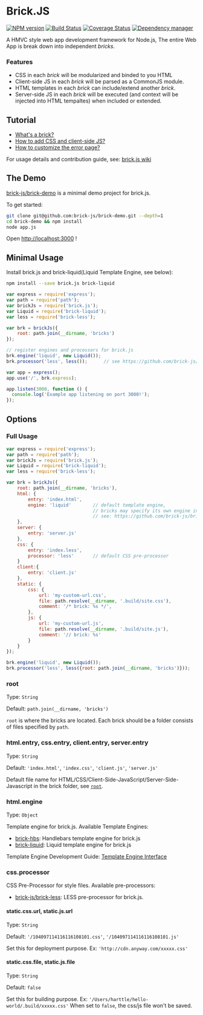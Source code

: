 # Brick.JS

[![NPM version](https://img.shields.io/npm/v/brick.js.svg?style=flat)](https://www.npmjs.org/package/brick.js)
[![Build Status](https://travis-ci.org/brick-js/brick.js.svg?branch=master)](https://travis-ci.org/brick-js/brick.js)
[![Coverage Status](https://coveralls.io/repos/github/brick-js/brick.js/badge.svg?branch=master)](https://coveralls.io/github/brick-js/brick.js?branch=master)
[![Dependency manager](https://david-dm.org/brick-js/brick.js.png)](https://david-dm.org/brick-js/brick.js)

A HMVC style web app development framework for Node.js, 
The entire Web App is break down into independent *bricks*.

### Features

* CSS in each *brick* will be modularized and binded to you HTML
* Client-side JS in each *brick* will be parsed as a CommonJS module.
* HTML templates in each *brick* can include/extend another *brick*.
* Server-side JS in each *brick* will be executed (and context will be injected into HTML tempaltes) when included or extended.

## Tutorial

* [What's a brick?][simple-brick]
* [How to add CSS and client-side JS?][css-and-js]
* [How to customize the error page?][error-page]

For usage details and contribution guide, see: [brick.js wiki][wiki]

## The Demo

[brick-js/brick-demo][demo] is a minimal demo project for brick.js. 

To get started:

```bash
git clone git@github.com:brick-js/brick-demo.git --depth=1
cd brick-demo && npm install
node app.js
```

Open <http://localhost:3000> !

## Minimal Usage

Install brick.js and brick-liquid(Liquid Template Engine, see below):

```bash
npm install --save brick.js brick-liquid
```

```javascript
var express = require('express');
var path = require('path');
var brickJs = require('brick.js');
var Liquid = require('brick-liquid');
var less = require('brick-less');

var brk = brickJs({
    root: path.join(__dirname, 'bricks')
});

// register engines and processors for brick.js
brk.engine('liquid', new Liquid());
brk.processor('less', less());      // see https://github.com/brick-js/brick-less

var app = express();
app.use('/', brk.express);

app.listen(3000, function () {
  console.log('Example app listening on port 3000!');
});
```

## Options

### Full Usage

```javascript
var express = require('express');
var path = require('path');
var brickJs = require('brick.js');
var Liquid = require('brick-liquid');
var less = require('brick-less');

var brk = brickJs({
    root: path.join(__dirname, 'bricks'),
    html: {
        entry: 'index.html',
        engine: 'liquid'        // default template engine,
                                // bricks may specify its own engine in package.json
                                // see: https://github.com/brick-js/brick.js/wiki/a-simple-brick
    },
    server: {
        entry: 'server.js'
    },
    css: {
        entry: 'index.less',
        processor: 'less'       // default CSS pre-processor
    }
    client:{
        entry: 'client.js'
    },
    static: {
        css: {
            url: 'my-custom-url.css',
            file: path.resolve(__dirname, '.build/site.css'),
            comment: '/* brick: %s */',
        },
        js: {
            url: 'my-custom-url.js',
            file: path.resolve(__dirname, '.build/site.js'),
            comment: '// brick: %s'
        }
    }
});

brk.engine('liquid', new Liquid());
brk.processor('less', less({root: path.join(__dirname, 'bricks')}));
```

### root

Type: `String`

Default: `path.join(__dirname, 'bricks')`

`root` is where the bricks are located. Each brick should be a folder consists of files specified by `path`.

### html.entry, css.entry, client.entry, server.entry

Type: `String`

Default: `'index.html'`, `'index.css'`, `'client.js'`, `'server.js'`

Default file name for HTML/CSS/Client-Side-JavaScript/Server-Side-Javascript in the brick folder, see [`root`](#root).

### html.engine

Type: `Object`

Template engine for brick.js. Available Template Engines:

* [brick-hbs][brick-hbs]: Handlebars template engine for brick.js
* [brick-liquid][brick-liquid]: Liquid template engine for brick.js

Template Engine Development Guide: [Template Engine Interface][tpl-contrib]

### css.processor

CSS Pre-Processor for style files. Available pre-processors:

* [brick-js/brick-less][brick-less]: LESS pre-processor for brick.js.

#### static.css.url, static.js.url

Type: `String`

Default: `'/104097114116116108101.css'`, `'/104097114116116108101.js'`

Set this for deployment purpose. Ex: `'http://cdn.anyway.com/xxxxx.css'`

#### static.css.file, static.js.file

Type: `String`

Default: `false`

Set this for building purpose. Ex: `'/Users/harttle/hello-world/.build/xxxxx.css'`
When set to `false`, the css/js file won't be saved. 

[express]: http://expressjs.com/en/index.html 
[simple-brick]: https://github.com/brick-js/brick.js/wiki/What's-a-brick%3F
[brick-hbs]: https://github.com/brick-js/brick-hbs
[brick-liquid]: https://github.com/brick-js/brick-liquid
[demo]: https://github.com/brick-js/brick-demo
[wiki]: https://github.com/brick-js/brick.js/wiki
[error-page]: https://github.com/brick-js/brick.js/wiki/customize-error-page
[css-and-js]: https://github.com/brick-js/brick.js/wiki/css-and-js
[param-case]: https://github.com/blakeembrey/param-case
[tpl-contrib]: https://github.com/brick-js/brick.js/wiki/Template-Engine-Interface
[brick-less]: https://github.com/brick-js/brick-less
